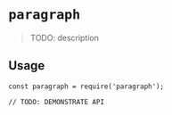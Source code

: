 # `paragraph`

> TODO: description

## Usage

```
const paragraph = require('paragraph');

// TODO: DEMONSTRATE API
```
